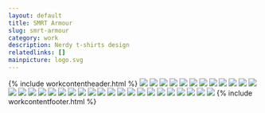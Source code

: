 ```yaml
---
layout: default
title: SMRT Armour
slug: smrt-armour
category: work
description: Nerdy t-shirts design
relatedlinks: []
mainpicture: logo.svg
---
```

{% include workcontentheader.html %}
	<img src="/ohyeah/{{ page.slug }}/t0.png" class="work__figure">
	<img src="/ohyeah/{{ page.slug }}/t1.png" class="work__figure">
	<img src="/ohyeah/{{ page.slug }}/t2.png" class="work__figure">
	<img src="/ohyeah/{{ page.slug }}/t3.png" class="work__figure">
	<img src="/ohyeah/{{ page.slug }}/t4.png" class="work__figure">
	<img src="/ohyeah/{{ page.slug }}/t5.png" class="work__figure">
	<img src="/ohyeah/{{ page.slug }}/t6.png" class="work__figure">
	<img src="/ohyeah/{{ page.slug }}/t7.png" class="work__figure">
	<img src="/ohyeah/{{ page.slug }}/t8.png" class="work__figure">
	<img src="/ohyeah/{{ page.slug }}/t9.png" class="work__figure">
	<img src="/ohyeah/{{ page.slug }}/t10.png" class="work__figure">
	<img src="/ohyeah/{{ page.slug }}/t11.png" class="work__figure">
	<img src="/ohyeah/{{ page.slug }}/t12.png" class="work__figure">
	<img src="/ohyeah/{{ page.slug }}/t13.png" class="work__figure">
	<img src="/ohyeah/{{ page.slug }}/t14.png" class="work__figure">
	<img src="/ohyeah/{{ page.slug }}/t15.png" class="work__figure">
	<img src="/ohyeah/{{ page.slug }}/t16.png" class="work__figure">
	<img src="/ohyeah/{{ page.slug }}/t17.png" class="work__figure">
	<img src="/ohyeah/{{ page.slug }}/t18.png" class="work__figure">
	<img src="/ohyeah/{{ page.slug }}/t19.png" class="work__figure">
	<img src="/ohyeah/{{ page.slug }}/t20.png" class="work__figure">
	<img src="/ohyeah/{{ page.slug }}/t21.png" class="work__figure">
	<img src="/ohyeah/{{ page.slug }}/t22.png" class="work__figure">
	<img src="/ohyeah/{{ page.slug }}/t23.png" class="work__figure">
	<img src="/ohyeah/{{ page.slug }}/t24.png" class="work__figure">
	<img src="/ohyeah/{{ page.slug }}/t25.png" class="work__figure">
	<img src="/ohyeah/{{ page.slug }}/t26.png" class="work__figure">
	<img src="/ohyeah/{{ page.slug }}/t27.png" class="work__figure">
	<img src="/ohyeah/{{ page.slug }}/t28.png" class="work__figure">
	<img src="/ohyeah/{{ page.slug }}/t29.png" class="work__figure">
	<img src="/ohyeah/{{ page.slug }}/t30.png" class="work__figure">
	<img src="/ohyeah/{{ page.slug }}/t31.png" class="work__figure">
	<img src="/ohyeah/{{ page.slug }}/t32.png" class="work__figure">
{% include workcontentfooter.html %}